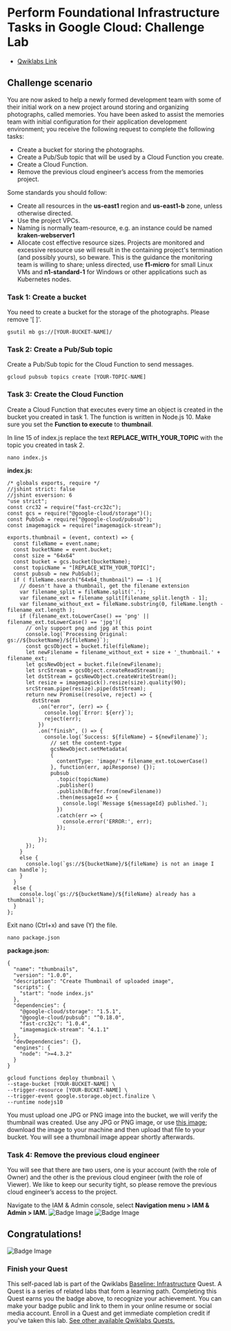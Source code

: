 # Perform Foundational Infrastructure Tasks in Google Cloud: Challenge Lab
- [Qwiklabs Link](https://www.qwiklabs.com/focuses/10379?parent=catalog)

## Challenge scenario
You are now asked to help a newly formed development team with some of their initial work on a new project around storing and organizing photographs, called memories. You have been asked to assist the memories team with initial configuration for their application development environment; you receive the following request to complete the following tasks:

- Create a bucket for storing the photographs.
- Create a Pub/Sub topic that will be used by a Cloud Function you create.
- Create a Cloud Function.
- Remove the previous cloud engineer’s access from the memories project.

Some standards you should follow:
- Create all resources in the **us-east1** region and **us-east1-b** zone, unless otherwise directed.
- Use the project VPCs.
- Naming is normally team-resource, e.g. an instance could be named **kraken-webserver1**
- Allocate cost effective resource sizes. Projects are monitored and excessive resource use will result in the containing project's termination (and possibly yours), so beware. This is the guidance the monitoring team is willing to share; unless directed, use **f1-micro** for small Linux VMs and **n1-standard-1** for Windows or other applications such as Kubernetes nodes.


### Task 1: Create a bucket
You need to create a bucket for the storage of the photographs. Please remove '[ ]'.
```
gsutil mb gs://[YOUR-BUCKET-NAME]/
```

### Task 2: Create a Pub/Sub topic
Create a Pub/Sub topic for the Cloud Function to send messages.
```
gcloud pubsub topics create [YOUR-TOPIC-NAME]
```

### Task 3: Create the Cloud Function
Create a Cloud Function that executes every time an object is created in the bucket you created in task 1. The function is written in Node.js 10. Make sure you set the **Function to execute** to **thumbnail**.

In line 15 of index.js replace the text **REPLACE_WITH_YOUR_TOPIC** with the topic you created in task 2.

```
nano index.js
```

**index.js:**
```
/* globals exports, require */
//jshint strict: false
//jshint esversion: 6
"use strict";
const crc32 = require("fast-crc32c");
const gcs = require("@google-cloud/storage")();
const PubSub = require("@google-cloud/pubsub");
const imagemagick = require("imagemagick-stream");

exports.thumbnail = (event, context) => {
  const fileName = event.name;
  const bucketName = event.bucket;
  const size = "64x64"
  const bucket = gcs.bucket(bucketName);
  const topicName = "[REPLACE_WITH_YOUR_TOPIC]";
  const pubsub = new PubSub();
  if ( fileName.search("64x64_thumbnail") == -1 ){
    // doesn't have a thumbnail, get the filename extension
    var filename_split = fileName.split('.');
    var filename_ext = filename_split[filename_split.length - 1];
    var filename_without_ext = fileName.substring(0, fileName.length - filename_ext.length );
    if (filename_ext.toLowerCase() == 'png' || filename_ext.toLowerCase() == 'jpg'){
      // only support png and jpg at this point
      console.log(`Processing Original: gs://${bucketName}/${fileName}`);
      const gcsObject = bucket.file(fileName);
      let newFilename = filename_without_ext + size + '_thumbnail.' + filename_ext;
      let gcsNewObject = bucket.file(newFilename);
      let srcStream = gcsObject.createReadStream();
      let dstStream = gcsNewObject.createWriteStream();
      let resize = imagemagick().resize(size).quality(90);
      srcStream.pipe(resize).pipe(dstStream);
      return new Promise((resolve, reject) => {
        dstStream
          .on("error", (err) => {
            console.log(`Error: ${err}`);
            reject(err);
          })
          .on("finish", () => {
            console.log(`Success: ${fileName} → ${newFilename}`);
              // set the content-type
              gcsNewObject.setMetadata(
              {
                contentType: 'image/'+ filename_ext.toLowerCase()
              }, function(err, apiResponse) {});
              pubsub
                .topic(topicName)
                .publisher()
                .publish(Buffer.from(newFilename))
                .then(messageId => {
                  console.log(`Message ${messageId} published.`);
                })
                .catch(err => {
                  console.error('ERROR:', err);
                });

          });
      });
    }
    else {
      console.log(`gs://${bucketName}/${fileName} is not an image I can handle`);
    }
  }
  else {
    console.log(`gs://${bucketName}/${fileName} already has a thumbnail`);
  }
};
```
Exit nano (Ctrl+x) and save (Y) the file.

```
nano package.json
```

**package.json:**
```
{
  "name": "thumbnails",
  "version": "1.0.0",
  "description": "Create Thumbnail of uploaded image",
  "scripts": {
    "start": "node index.js"
  },
  "dependencies": {
    "@google-cloud/storage": "1.5.1",
    "@google-cloud/pubsub": "^0.18.0",
    "fast-crc32c": "1.0.4",
    "imagemagick-stream": "4.1.1"
  },
  "devDependencies": {},
  "engines": {
    "node": ">=4.3.2"
  }
}
```

```
gcloud functions deploy thumbnail \
--stage-bucket [YOUR-BUCKET-NAME] \
--trigger-resource [YOUR-BUCKET-NAME] \
--trigger-event google.storage.object.finalize \
--runtime nodejs10
```
You must upload one JPG or PNG image into the bucket, we will verify the thumbnail was created. Use any JPG or PNG image, or use [this image](https://storage.googleapis.com/cloud-training/gsp315/map.jpg); download the image to your machine and then upload that file to your bucket. You will see a thumbnail image appear shortly afterwards.

### Task 4: Remove the previous cloud engineer
You will see that there are two users, one is your account (with the role of Owner) and the other is the previous cloud engineer (with the role of Viewer). We like to keep our security tight, so please remove the previous cloud engineer’s access to the project.

Navigate to the IAM & Admin console, select **Navigation menu > IAM & Admin > IAM.**
![Badge Image](https://github.com/kkkkk317/qwiklabs-gcp/blob/main/img/Perform-Foundational-IAM-1.png)
![Badge Image](https://github.com/kkkkk317/qwiklabs-gcp/blob/main/img/Perform-Foundational-IAM-2.png)


## Congratulations!

![Badge Image](https://github.com/kkkkk317/qwiklabs-gcp/blob/main/img/Perform-Foundational-Infrastructure-Tasks-in-Google-Cloud.png)

### Finish your Quest
This self-paced lab is part of the Qwiklabs [Baseline: Infrastructure](https://google.qwiklabs.com/quests/33) Quest. A Quest is a series of related labs that form a learning path. Completing this Quest earns you the badge above, to recognize your achievement. You can make your badge public and link to them in your online resume or social media account. Enroll in a Quest and get immediate completion credit if you've taken this lab. [See other available Qwiklabs Quests.](https://google.qwiklabs.com/catalog)
